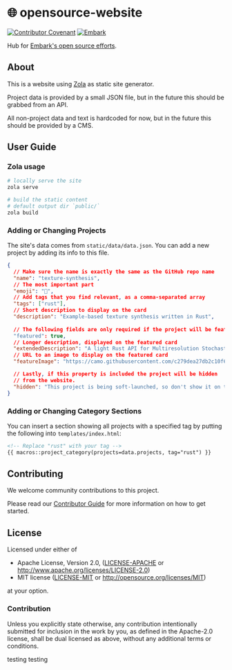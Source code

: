 🌐 opensource-website
=================

[![Contributor Covenant](https://img.shields.io/badge/contributor%20covenant-v2.0%20adopted-ff69b4.svg)](CODE_OF_CONDUCT.md)
[![Embark](https://img.shields.io/badge/embark-open%20source-blueviolet.svg)](https://github.com/EmbarkStudios)

Hub for [Embark's open source efforts](https://www.embark.dev/).

## About

This is a website using [Zola](https://www.getzola.org/) as static site generator.

Project data is provided by a small JSON file, but in the future this should be grabbed from an API.

All non-project data and text is hardcoded for now, but in the future this should be provided by a CMS.

## User Guide

### Zola usage
```sh
# locally serve the site
zola serve
```
```sh
# build the static content
# default output dir `public/`
zola build
```

### Adding or Changing Projects

The site's data comes from `static/data/data.json`. You can add a new project by adding its info to this file.

```json
{
  // Make sure the name is exactly the same as the GitHub repo name
  "name": "texture-synthesis",
  // The most important part
  "emoji": "🎨",
  // Add tags that you find relevant, as a comma-separated array
  "tags": ["rust"],
  // Short description to display on the card
  "description": "Example-based texture synthesis written in Rust",
  
  // The following fields are only required if the project will be featured:
  "featured": true,
  // Longer description, displayed on the featured card
  "extendedDescription": "A light Rust API for Multiresolution Stochastic Texture Synthesis, a non-parametric example-based algorithm for image generation.",
  // URL to an image to display on the featured card
  "featureImage": "https://camo.githubusercontent.com/c279dea27db2c10f64cd27563d8d7cc86048c5c1/68747470733a2f2f692e696d6775722e636f6d2f43735a6f5350532e6a7067",

  // Lastly, if this property is included the project will be hidden 
  // from the website.
  "hidden": "This project is being soft-launched, so don't show it on the website"
}
```

### Adding or Changing Category Sections

You can insert a section showing all projects with a specified tag by putting the following into `templates/index.html`:

```html
<!-- Replace "rust" with your tag -->
{{ macros::project_category(projects=data.projects, tag="rust") }}
```

## Contributing

We welcome community contributions to this project.

Please read our [Contributor Guide](CONTRIBUTING.md) for more information on how to get started.

## License

Licensed under either of

* Apache License, Version 2.0, ([LICENSE-APACHE](LICENSE-APACHE) or http://www.apache.org/licenses/LICENSE-2.0)
* MIT license ([LICENSE-MIT](LICENSE-MIT) or http://opensource.org/licenses/MIT)

at your option.

### Contribution

Unless you explicitly state otherwise, any contribution intentionally submitted for inclusion in the work by you, as defined in the Apache-2.0 license, shall be dual licensed as above, without any additional terms or conditions.

testing testing
